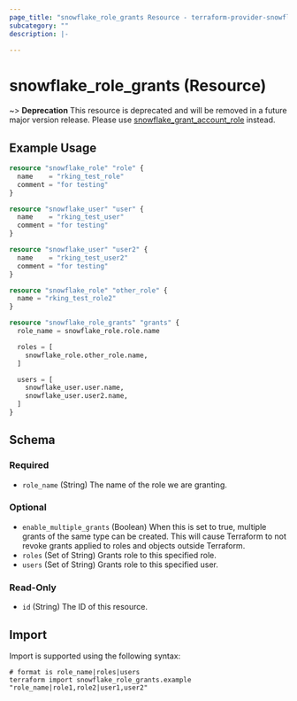 ```yaml
---
page_title: "snowflake_role_grants Resource - terraform-provider-snowflake"
subcategory: ""
description: |-
  
---
```


# snowflake_role_grants (Resource)

~> **Deprecation** This resource is deprecated and will be removed in a future major version release. Please use [snowflake_grant_account_role](./grant_account_role) instead. <deprecation>

## Example Usage

```terraform
resource "snowflake_role" "role" {
  name    = "rking_test_role"
  comment = "for testing"
}

resource "snowflake_user" "user" {
  name    = "rking_test_user"
  comment = "for testing"
}

resource "snowflake_user" "user2" {
  name    = "rking_test_user2"
  comment = "for testing"
}

resource "snowflake_role" "other_role" {
  name = "rking_test_role2"
}

resource "snowflake_role_grants" "grants" {
  role_name = snowflake_role.role.name

  roles = [
    snowflake_role.other_role.name,
  ]

  users = [
    snowflake_user.user.name,
    snowflake_user.user2.name,
  ]
}
```

<!-- schema generated by tfplugindocs -->
## Schema

### Required

- `role_name` (String) The name of the role we are granting.

### Optional

- `enable_multiple_grants` (Boolean) When this is set to true, multiple grants of the same type can be created. This will cause Terraform to not revoke grants applied to roles and objects outside Terraform.
- `roles` (Set of String) Grants role to this specified role.
- `users` (Set of String) Grants role to this specified user.

### Read-Only

- `id` (String) The ID of this resource.

## Import

Import is supported using the following syntax:

```shell
# format is role_name|roles|users
terraform import snowflake_role_grants.example "role_name|role1,role2|user1,user2"
```
